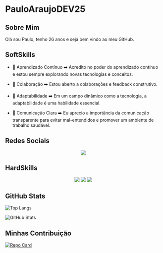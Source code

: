# PauloAraujoDEV25

## Sobre Mim
Olá sou Paulo, tenho 26 anos e seja bem vindo ao meu GitHub.

## SoftSkills
- 🌱 Aprendizado Contínuo ➡️
 Acredito no poder do aprendizado contínuo e estou sempre explorando novas tecnologias e conceitos. 

- 🤝 Colaboração ➡️
 Estou aberto a colaborações e feedback construtivo.

- 🔄 Adaptabilidade ➡️
 Em um campo dinâmico como a tecnologia, a adaptabilidade é uma habilidade essencial.

- 🎤 Comunicação Clara ➡️
Eu aprecio a importância da comunicação transparente para evitar mal-entendidos e promover um ambiente de trabalho saudável.


## Redes Sociais

<div align="center">
  <a href="https://www.linkedin.com/in/paulo-henrique-ara%C3%BAjo-12b93b260/"><img src="https://img.shields.io/badge/LinkedIn-%230077B5.svg?logo=linkedin&logoColor=white"></a>
</div>

## HardSkills

<div align="center">
  <img src="https://img.shields.io/badge/Git-fc6d26?style=for-the-badge&logo=git&logoColor=white">
  <img src="https://img.shields.io/badge/GitHub-black.svg?style=for-the-badge&logo=github&logoColor=white">
	<img src="https://img.shields.io/badge/java-%23ED8B00.svg?style=for-the-badge&logo=openjdk&logoColor=white">
</div>


## GitHub Stats
![Top Langs](https://github-readme-stats-git-masterrstaa-rickstaa.vercel.app/api/top-langs/?username=PauloAraujoDEV25&bg_color=000&border_color=30A3DC&title_color=E94D5F&text_color=FFF)

![GitHub Stats](https://github-readme-stats.vercel.app/api?username=PauloAraujoDEV25&theme=transparent&bg_color=000&border_color=30A3DC&show_icons=true&icon_color=30A3DC&title_color=E94D5F&text_color=black) 


## Minhas  Contribuição

[![Repo Card](https://github-readme-stats.vercel.app/api/pin/?username=SEUUSERNAME&repo=SEUREPOSITORIO&bg_color=000&border_color=30A3DC&show_icons=true&icon_color=30A3DC&title_color=E94D5F&text_color=FFF)](https://github.com/PauloAraujoDEV25/v360-App)
